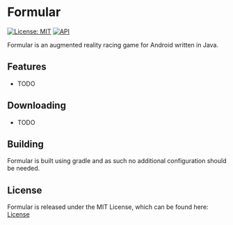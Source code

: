 # Formular
[![License: MIT](https://img.shields.io/github/license/Formula-R-Team/Formular.svg)](https://github.com/Formula-R-Team/Formular/blob/master/LICENSE.md)
[![API](https://img.shields.io/badge/API-24%2B-green.svg?style=flat)](https://android-arsenal.com/api?level=24)

Formular is an augmented reality racing game for Android written in Java.

## Features
* TODO

## Downloading
* TODO

## Building
Formular is built using gradle and as such no additional configuration should be needed.

## License
Formular is released under the MIT License, which can be found here: [License](https://github.com/Formula-R-Team/Formular/blob/master/LICENSE)
